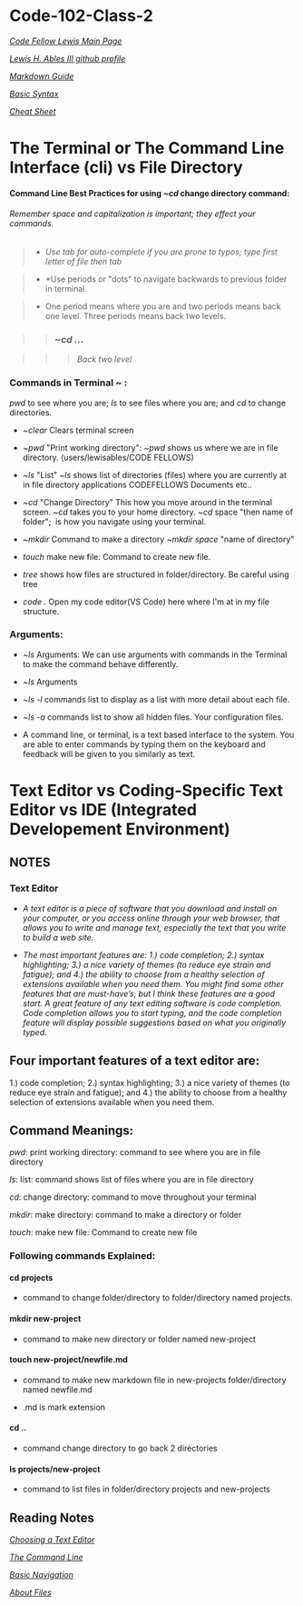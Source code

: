 # Code-102-Class-2

*[Code Fellow Lewis Main Page](https://lewable3d.github.io/Reading-Notes/)*
       
*[Lewis H. Ables III github profile](https://github.com/Lewable3d)*

*[Markdown Guide](https://www.markdownguide.org/getting-started/)*        

*[Basic Syntax](https://www.markdownguide.org/basic-syntax/)*

*[Cheat Sheet](https://github.com/ohmyzsh/ohmyzsh/wiki/Cheatsheet)*

# The Terminal or The Command Line Interface (cli) vs File Directory

#### Command Line Best Practices for using *~cd* change directory command: 

###### Remember space and capitalization is important; they effect your commands.

> - *Use tab for auto-complete if you are prone to typos; type first letter of file then tab*

> - *Use periods or "dots" to navigate backwards to previous folder in terminal.

> - One period means where you are and two periods means back one level. Three periods means back two levels. 

>> ### *~cd ...* 

>>> *Back two level*

### Commands in Terminal ~ : 

*pwd* to see where you are; *ls* to see files where you are; and *cd* to change directories. 

- *~clear* Clears terminal screen

- *~pwd* "Print working directory": *~pwd* shows us where we are in file directory. (users/lewisables/CODE FELLOWS)

- *~ls* "List" *~ls* shows list of directories (files) where you are currently at in file directory applications CODEFELLOWS Documents etc..

- *~cd* "Change Directory" This how you move around in the terminal screen. *~cd*  takes you to your home directory. *~cd* space "then name of folder";  is how you navigate using your terminal.

- *~mkdir* Command to make a directory *~mkdir* *space* "name of directory"

- *touch* make new file: Command to create new file.

- *tree* shows how files are structured in folder/directory. Be careful using tree

- *code .*  Open my code editor(VS Code) here where I'm at in my file structure.

### Arguments:

- *~ls* Arguments: We can use arguments with commands in the Terminal to make the command behave differently.

- *~ls* Arguments

- *~ls -l* commands list to display as a list with more detail about each file.

- *~ls -a* commands list to show all hidden files. Your configuration files.

- A command line, or terminal, is a text based interface to the system. You are able to enter commands by typing them on the keyboard and feedback will be given to you similarly as text.

# Text Editor vs Coding-Specific Text Editor vs IDE (Integrated Developement Environment)

## NOTES

### Text Editor

- *A text editor is a piece of software that you download and install on your computer, or you access online through your web browser, that allows you to write and manage text, especially the text that you write to build a web site.*

- *The most important features are: 1.) code completion; 2.) syntax highlighting; 3.) a nice variety of themes (to reduce eye strain and fatigue); and 4.) the ability to choose from a healthy selection of extensions available when you need them. You might find some other features that are must-have’s, but I think these features are a good start.
A great feature of any text editing software is code completion. Code completion allows you to start typing, and the code completion feature will display possible suggestions based on what you originally typed.*

## Four important features of a text editor are:

  1.) code completion; 2.) syntax highlighting; 3.) a nice variety of themes (to reduce eye strain and fatigue); and 4.) the ability to   choose from a healthy selection of extensions available when you need them.

## Command Meanings:

  *pwd*: print working directory: command to see where you are in file directory

   *ls*: list: command shows list of files where you are in file directory

   *cd*: change directory: command to move throughout your terminal

   *mkdir*: make directory: command to make a directory or folder

   *touch*: make new file: Command to create new file

 ###  Following commands Explained:

#### cd projects  
- command to change folder/directory to folder/directory named projects.

#### mkdir new-project 

- command to make new directory or folder named new-project

#### touch new-project/newfile.md

- command to make new markdown file in new-projects folder/directory named newfile.md

- .md is mark extension

#### cd .. 

- command change directory to go back 2 directories

#### ls projects/new-project

- command to list files in folder/directory projects and new-projects

## Reading Notes

*[Choosing a Text Editor](https://codefellows.github.io/code-102-guide/curriculum/class-02/Choosing-A-Text-Editor--The-Older-Coder.pdf)*

*[The Command Line](https://ryanstutorials.net/linuxtutorial/commandline.php)*

*[Basic Navigation](https://ryanstutorials.net/linuxtutorial/navigation.php)*

*[About Files](https://ryanstutorials.net/linuxtutorial/aboutfiles.php)*


